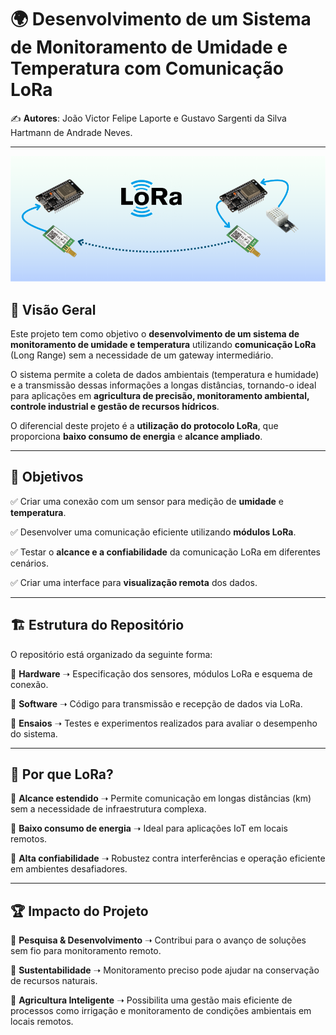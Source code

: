 # 🌍 Desenvolvimento de um Sistema de Monitoramento de Umidade e Temperatura com Comunicação LoRa

✍️ **Autores**: João Victor Felipe Laporte e Gustavo Sargenti da Silva Hartmann de Andrade Neves.

---
<p align="center">
  <img src="LoRa.png" alt="Imagem ilustrativa do projeto" width="700"/>
</p>

## 📌 Visão Geral

Este projeto tem como objetivo o **desenvolvimento de um sistema de monitoramento de umidade e temperatura** utilizando **comunicação LoRa** (Long Range) sem a necessidade de um gateway intermediário.

O sistema permite a coleta de dados ambientais (temperatura e humidade) e a transmissão dessas informações a longas distâncias, tornando-o ideal para aplicações em **agricultura de precisão, monitoramento ambiental, controle industrial e gestão de recursos hídricos**.

O diferencial deste projeto é a **utilização do protocolo LoRa**, que proporciona **baixo consumo de energia** e **alcance ampliado**.

---

## 🎯 Objetivos

✅ Criar uma conexão com um sensor para medição de **umidade** e **temperatura**.

✅ Desenvolver uma comunicação eficiente utilizando **módulos LoRa**.

✅ Testar o **alcance e a confiabilidade** da comunicação LoRa em diferentes cenários.

✅ Criar uma interface para **visualização remota** dos dados.

---

## 🏗️ Estrutura do Repositório

O repositório está organizado da seguinte forma:

📁 **Hardware** ➝ Especificação dos sensores, módulos LoRa e esquema de conexão.

📁 **Software** ➝ Código para transmissão e recepção de dados via LoRa.

📁 **Ensaios** ➝ Testes e experimentos realizados para avaliar o desempenho do sistema.

---

## 📡 Por que LoRa?

🔹 **Alcance estendido** ➝ Permite comunicação em longas distâncias (km) sem a necessidade de infraestrutura complexa.

🔹 **Baixo consumo de energia** ➝ Ideal para aplicações IoT em locais remotos.

🔹 **Alta confiabilidade** ➝ Robustez contra interferências e operação eficiente em ambientes desafiadores.

---

## 🏆 Impacto do Projeto

🔬 **Pesquisa & Desenvolvimento** ➝ Contribui para o avanço de soluções sem fio para monitoramento remoto.

🌱 **Sustentabilidade** ➝ Monitoramento preciso pode ajudar na conservação de recursos naturais.

🚜 **Agricultura Inteligente** ➝ Possibilita uma gestão mais eficiente de processos como irrigação e monitoramento de condições ambientais em locais remotos.


